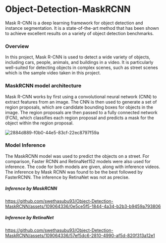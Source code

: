 # Object-Detection-MaskRCNN
Mask R-CNN is a deep learning framework for object detection and instance segmentation. It is a state-of-the-art method that has been shown to achieve excellent results on a variety of object detection benchmarks.

### Overview 
In this project, Mask R-CNN is used to detect a wide variety of objects, including cars, people, animals, and buildings in a video. It is particularly well-suited for detecting objects in complex scenes, such as street scenes which is the sample video taken in this project.

### MaskRCNN model architecture
Mask R-CNN works by first using a convolutional neural network (CNN) to extract features from an image. The CNN is then used to generate a set of region proposals, which are candidate bounding boxes for objects in the image. The region proposals are then passed to a fully connected network (FCN), which classifies each region proposal and predicts a mask for the object within the region proposal.

![2884d889-f0b0-44e5-83cf-22ec8797f59a](https://github.com/swethasubu93/Object-Detection-MaskRCNN/assets/109064336/d351af3f-c548-4d3b-a619-6be61970b8d7)

### Model Inference
The MaskRCNN model was used to predict the objects on a street. For comparison, Faster RCNN and RetinaNet152 models were also used for inference. 
The code for both models are given, along with inference videos.
The inference by Mask RCNN was found to be the best followed by FasterRCNN. The inference by RetinaNet was not as precise.

##### Inference by MaskRCNN
https://github.com/swethasubu93/Object-Detection-MaskRCNN/assets/109064336/0e5ce5f5-1844-4a34-b2b3-b9459a793806

##### Inference by RetinaNet
https://github.com/swethasubu93/Object-Detection-MaskRCNN/assets/109064336/57ef5dc6-2810-4990-af5d-820f313a12e1



